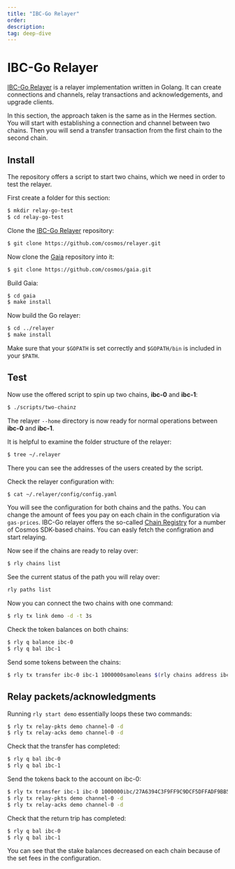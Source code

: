 ```yaml
---
title: "IBC-Go Relayer"
order: 
description: 
tag: deep-dive
---
```


# IBC-Go Relayer

[IBC-Go Relayer](https://github.com/cosmos/relayer) is a relayer implementation written in Golang. It can create connections and channels, relay transactions and acknowledgements, and upgrade clients.

In this section, the approach taken is the same as in the Hermes section. You will start with establishing a connection and channel between two chains. Then you will send a transfer transaction from the first chain to the second chain.

## Install

The repository offers a script to start two chains, which we need in order to test the relayer. 

First create a folder for this section:

```bash
$ mkdir relay-go-test
$ cd relay-go-test
```

Clone the [IBC-Go Relayer](https://github.com/cosmos/relayer) repository:

```bash
$ git clone https://github.com/cosmos/relayer.git
```

Now clone the [Gaia](https://github.com/cosmos/gaia) repository into it:

```bash
$ git clone https://github.com/cosmos/gaia.git
```

Build Gaia:

```bash
$ cd gaia
$ make install
```

Now build the Go relayer:

```bash
$ cd ../relayer
$ make install
```

Make sure that your `$GOPATH` is set correctly and `$GOPATH/bin` is included in your `$PATH`. 

## Test

Now use the offered script to spin up two chains, **ibc-0** and **ibc-1**:

```bash
$ ./scripts/two-chainz
```

The relayer `--home` directory is now ready for normal operations between **ibc-0** and **ibc-1**. 

It is helpful to examine the folder structure of the relayer:

```bash
$ tree ~/.relayer
```

There you can see the addresses of the users created by the script.

Check the relayer configuration with:

```bash
$ cat ~/.relayer/config/config.yaml
```

You will see the configuration for both chains and the paths. You can change the amount of fees you pay on each chain in the configuration via `gas-prices`. IBC-Go relayer offers the so-called [Chain Registry](https://github.com/cosmos/chain-registry) for a number of Cosmos SDK-based chains. You can easly fetch the configration and start relaying.

Now see if the chains are ready to relay over:

```bash
$ rly chains list
```

See the current status of the path you will relay over:

```bash
rly paths list
```

Now you can connect the two chains with one command:

```bash
$ rly tx link demo -d -t 3s
```

Check the token balances on both chains:

```bash
$ rly q balance ibc-0
$ rly q bal ibc-1
```

Send some tokens between the chains:

```bash
$ rly tx transfer ibc-0 ibc-1 1000000samoleans $(rly chains address ibc-1) channel-0
```

## Relay packets/acknowledgments

Running `rly start demo` essentially loops these two commands:

```bash
$ rly tx relay-pkts demo channel-0 -d
$ rly tx relay-acks demo channel-0 -d
```

Check that the transfer has completed:

```bash
$ rly q bal ibc-0
$ rly q bal ibc-1
```

Send the tokens back to the account on ibc-0:

```bash
$ rly tx transfer ibc-1 ibc-0 1000000ibc/27A6394C3F9FF9C9DCF5DFFADF9BB5FE9A37C7E92B006199894CF1824DF9AC7C $(rly chains addr ibc-0) channel-0
$ rly tx relay-pkts demo channel-0 -d
$ rly tx relay-acks demo channel-0 -d
```

Check that the return trip has completed:

```bash
$ rly q bal ibc-0
$ rly q bal ibc-1
```

You can see that the stake balances decreased on each chain because of the set fees in the configuration.
